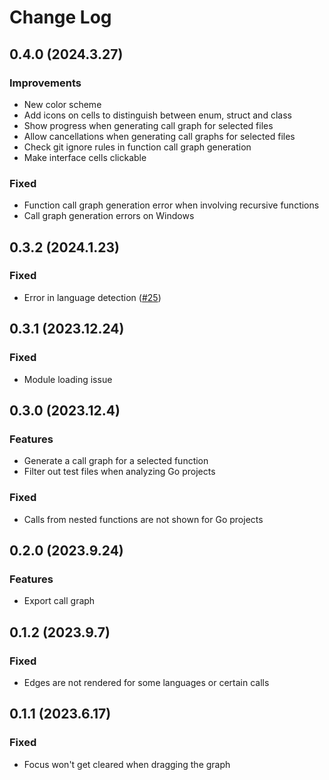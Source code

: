 # Change Log

## 0.4.0 (2024.3.27)

### Improvements

* New color scheme
* Add icons on cells to distinguish between enum, struct and class
* Show progress when generating call graph for selected files
* Allow cancellations when generating call graphs for selected files
* Check git ignore rules in function call graph generation
* Make interface cells clickable

### Fixed

* Function call graph generation error when involving recursive functions
* Call graph generation errors on Windows

## 0.3.2 (2024.1.23)

### Fixed

* Error in language detection ([#25](https://github.com/ramvinoth/codetwin/issues/25))


## 0.3.1 (2023.12.24)

### Fixed

* Module loading issue

## 0.3.0 (2023.12.4)

### Features

* Generate a call graph for a selected function
* Filter out test files when analyzing Go projects

### Fixed

* Calls from nested functions are not shown for Go projects

## 0.2.0 (2023.9.24)

### Features

* Export call graph

## 0.1.2 (2023.9.7)

### Fixed

* Edges are not rendered for some languages or certain calls

## 0.1.1 (2023.6.17)

### Fixed

* Focus won't get cleared when dragging the graph
